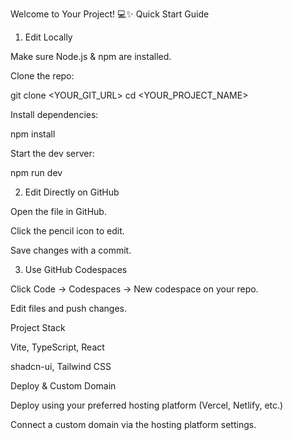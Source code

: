Welcome to Your Project! 💻✨
Quick Start Guide

1. Edit Locally

Make sure Node.js & npm are installed.

Clone the repo:

git clone <YOUR_GIT_URL>
cd <YOUR_PROJECT_NAME>

Install dependencies:

npm install

Start the dev server:

npm run dev

2. Edit Directly on GitHub

Open the file in GitHub.

Click the pencil icon to edit.

Save changes with a commit.

3. Use GitHub Codespaces

Click Code → Codespaces → New codespace on your repo.

Edit files and push changes.

Project Stack

Vite, TypeScript, React

shadcn-ui, Tailwind CSS

Deploy & Custom Domain

Deploy using your preferred hosting platform (Vercel, Netlify, etc.)

Connect a custom domain via the hosting platform settings.
